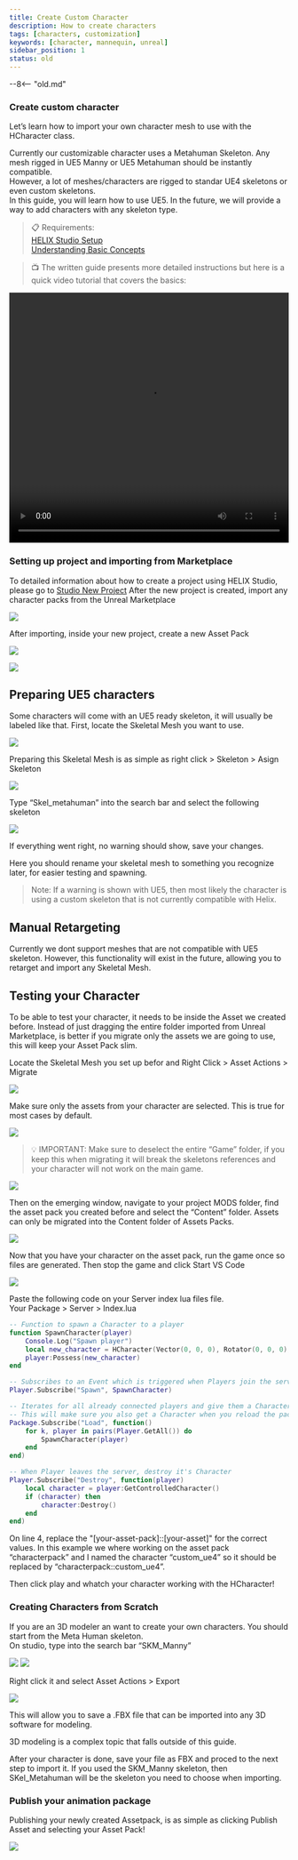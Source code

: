 ```yaml
---
title: Create Custom Character
description: How to create characters 
tags: [characters, customization]
keywords: [character, mannequin, unreal]
sidebar_position: 1
status: old
---
```


--8<-- "old.md"

### Create custom character

Let’s learn how to import your own character mesh to use with the HCharacter class.  

Currently our customizable character uses a Metahuman Skeleton. Any mesh rigged in UE5 Manny or UE5 Metahuman should be instantly compatible.  
However, a lot of meshes/characters are rigged to standar UE4 skeletons or even custom skeletons.  
In this guide, you will learn how to use UE5. In the future, we will provide a way to add characters with any skeleton type.


> 📋 Requirements:  
[HELIX Studio Setup](/assets-modding/studio/setting-up-studio.md)    
[Understanding Basic Concepts](/getting-started/quick-start.mdx)


> 📺 The written guide presents more detailed instructions but here is a quick video tutorial that covers the basics:

<video controls width="100%" height="450" src="/videos/docs/assets-modding/importing-custom-assets/animations/characters/custom_char_tutorial.mp4" title="Custom Character Tutorial"></video>

### Setting up project and importing from Marketplace

To detailed information about how to create a project using HELIX Studio, please go to [Studio New Project](/assets-modding/studio/create-project.md)
After the new project is created, import any character packs from the Unreal Marketplace

![](../../../../img/docs/assets-modding/importing-custom-assets/animations/characters/Untitled_006.png)

After importing, inside your new project, create a new Asset Pack 

![](../../../../img/docs/assets-modding/importing-custom-assets/animations/characters/Untitled_003.png)

![](../../../../img/docs/assets-modding/creating-assets/studio/02_assetpack_popup.png)

## Preparing UE5 characters

Some characters will come with an UE5 ready skeleton, it will usually be labeled like that. First, locate the Skeletal Mesh you want to use.

![](../../../../img/docs/assets-modding/importing-custom-assets/animations/characters/Untitled_017.png)

Preparing this Skeletal Mesh is as simple as right click > Skeleton > Asign Skeleton

![](../../../../img/docs/assets-modding/importing-custom-assets/animations/characters/Untitled_018.png)

Type “Skel_metahuman” into the search bar and select the following skeleton

![](../../../../img/docs/assets-modding/importing-custom-assets/animations/characters/Untitled_008.png)

If everything went right, no warning should show, save your changes.

Here you should rename your skeletal mesh to something you recognize later, for easier testing and spawning.

> Note: If a warning is shown with UE5, then most likely the character is using a custom skeleton that is not currently compatible with Helix. 

## Manual Retargeting

Currently we dont support meshes that are not compatible with UE5 skeleton. However, this functionality will exist in the future, allowing you to retarget and import any Skeletal Mesh.

## Testing your Character

To be able to test your character, it needs to be inside the Asset we created before. Instead of just dragging the entire folder imported from Unreal Marketplace, is better if you migrate only the assets we are going to use, this will keep your Asset Pack slim.

Locate the Skeletal Mesh you set up befor and Right Click > Asset Actions > Migrate

![](../../../../img/docs/assets-modding/importing-custom-assets/animations/characters/Untitled_016.png)

Make sure only the assets from your character are selected. This is true for most cases by default.

![](../../../../img/docs/assets-modding/importing-custom-assets/animations/characters/Untitled_005.png)

> 💡 IMPORTANT: Make sure to deselect the entire “Game” folder, if you keep this when migrating it will break the skeletons references and your character will not work on the main game.

![](../../../../img/docs/assets-modding/importing-custom-assets/animations/characters/Untitled_013.png)

Then on the emerging window, navigate to your project MODS folder, find the asset pack you created before and select the “Content” folder. Assets can only be migrated into the Content folder of Assets Packs.

![](../../../../img/docs/assets-modding/importing-custom-assets/animations/characters/Untitled_002.png)

Now that you have your character on the asset pack, run the game once so files are generated. Then stop the game and click Start VS Code

![](../../../../img/docs/assets-modding/importing-custom-assets/animations/characters/Untitled_011.png)

Paste the following code on your Server index lua files file.   
Your Package > Server > Index.lua

```lua
-- Function to spawn a Character to a player
function SpawnCharacter(player)
    Console.Log("Spawn player")
    local new_character = HCharacter(Vector(0, 0, 0), Rotator(0, 0, 0), "[your-asset-pack]::[your-asset]")
    player:Possess(new_character)
end

-- Subscribes to an Event which is triggered when Players join the server (i.e. Spawn)
Player.Subscribe("Spawn", SpawnCharacter)

-- Iterates for all already connected players and give them a Character as well
-- This will make sure you also get a Character when you reload the package
Package.Subscribe("Load", function()
    for k, player in pairs(Player.GetAll()) do
        SpawnCharacter(player)
    end
end)

-- When Player leaves the server, destroy it's Character
Player.Subscribe("Destroy", function(player)
    local character = player:GetControlledCharacter()
    if (character) then
        character:Destroy()
    end
end)
```
On line 4, replace the "[your-asset-pack]::[your-asset]" for the correct values. In this example we where working on the asset pack “characterpack” and I named the character “custom_ue4” so it should be replaced by “characterpack::custom_ue4”.

Then click play and whatch your character working with the HCharacter!

### Creating Characters from Scratch

If you are an 3D modeler an want to create your own characters. You should start from the Meta Human skeleton.  
On studio, type into the search bar “SKM_Manny”

![](../../../../img/docs/assets-modding/importing-custom-assets/animations/characters/Untitled.png)
![](../../../../img/docs/assets-modding/importing-custom-assets/animations/characters/Untitled_009.png)

Right click it and select Asset Actions > Export

![](../../../../img/docs/assets-modding/importing-custom-assets/animations/characters/Untitled_015.png)

This will allow you to save a .FBX file that can be imported into any 3D software for modeling.

3D modeling is a complex topic that falls outside of this guide.

After your character is done, save your file as FBX and proced to the next step to import it. If you used the SKM_Manny skeleton, then SKel_Metahuman will be the skeleton you need to choose when importing.

### Publish your animation package

Publishing your newly created Assetpack, is as simple as clicking Publish Asset and selecting your Asset Pack!

![](../../../../img/docs/assets-modding/importing-custom-assets/animations/characters/Untitled_004.png)